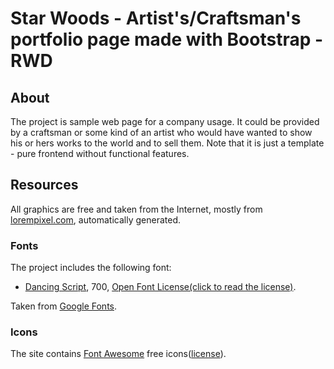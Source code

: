 # Star Woods - Artist's/Craftsman's portfolio page made with Bootstrap - RWD

## About
The project is sample web page for a company usage. It could be provided by a craftsman or some kind of an artist who would have wanted to show his or hers works to the world and to sell them. Note that it is just a template - pure frontend without functional features.

## Resources
All graphics are free and taken from the Internet, mostly from [lorempixel.com](http://lorempixel.com/), automatically generated.

### Fonts

The project includes the following font:

- [Dancing Script](https://fonts.google.com/specimen/Dancing+Script), 700, [Open Font License(click to read the license)](https://scripts.sil.org/cms/scripts/page.php?site_id=nrsi&id=OFL_web).

Taken from [Google Fonts](https://fonts.google.com/).

### Icons

The site contains [Font Awesome](https://fontawesome.com/) free icons([license](https://fontawesome.com/license/free)).
